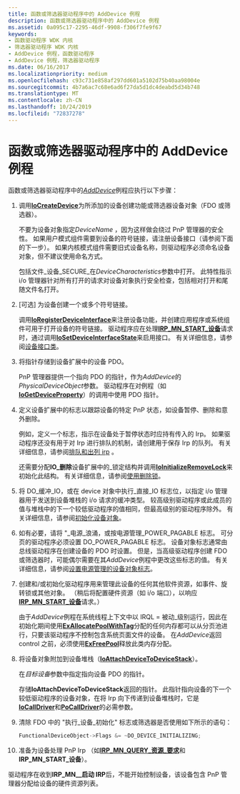 ```yaml
---
title: 函数或筛选器驱动程序中的 AddDevice 例程
description: 函数或筛选器驱动程序中的 AddDevice 例程
ms.assetid: 0a095c17-2295-46df-9908-f306f7fe9f67
keywords:
- 函数驱动程序 WDK 内核
- 筛选器驱动程序 WDK 内核
- AddDevice 例程，函数驱动程序
- AddDevice 例程，筛选器驱动程序
ms.date: 06/16/2017
ms.localizationpriority: medium
ms.openlocfilehash: c93c731e858af297dd601a5102d75b40aa98004e
ms.sourcegitcommit: 4b7a6ac7c68e6ad6f27da5d1dc4deabd5d34b748
ms.translationtype: MT
ms.contentlocale: zh-CN
ms.lasthandoff: 10/24/2019
ms.locfileid: "72837278"
---
```

# <a name="adddevice-routines-in-function-or-filter-drivers"></a>函数或筛选器驱动程序中的 AddDevice 例程





函数或筛选器驱动程序中的[*AddDevice*](https://docs.microsoft.com/windows-hardware/drivers/ddi/wdm/nc-wdm-driver_add_device)例程应执行以下步骤：

1.  调用[**IoCreateDevice**](https://docs.microsoft.com/windows-hardware/drivers/ddi/wdm/nf-wdm-iocreatedevice)为所添加的设备创建功能或筛选器设备对象（FDO 或筛选器）。

    不要为设备对象指定*DeviceName* ，因为这样做会绕过 PnP 管理器的安全性。 如果用户模式组件需要到设备的符号链接，请注册设备接口（请参阅下面的下一步）。 如果内核模式组件需要旧式设备名称，则驱动程序必须命名设备对象，但不建议使用命名方式。

    包括文件\_设备\_SECURE\_在*DeviceCharacteristics*参数中打开。 此特性指示 i/o 管理器针对所有打开的请求对设备对象执行安全检查，包括相对打开和尾随文件名打开。

2.  \[可选\] 为设备创建一个或多个符号链接。

    调用[**IoRegisterDeviceInterface**](https://docs.microsoft.com/windows-hardware/drivers/ddi/wdm/nf-wdm-ioregisterdeviceinterface)来注册设备功能，并创建应用程序或系统组件可用于打开设备的符号链接。 驱动程序应在处理[**IRP\_MN\_START\_设备**](https://docs.microsoft.com/windows-hardware/drivers/kernel/irp-mn-start-device)请求时，通过调用[**IoSetDeviceInterfaceState**](https://docs.microsoft.com/windows-hardware/drivers/ddi/wdm/nf-wdm-iosetdeviceinterfacestate)来启用接口。 有关详细信息，请参阅[设备接口类](https://docs.microsoft.com/windows-hardware/drivers/install/device-interface-classes)。

3.  将指针存储到设备扩展中的设备 PDO。

    PnP 管理器提供一个指向 PDO 的指针，作为*AddDevice*的*PhysicalDeviceObject*参数。 驱动程序在对例程（如[**IoGetDeviceProperty**](https://docs.microsoft.com/windows-hardware/drivers/ddi/wdm/nf-wdm-iogetdeviceproperty)）的调用中使用 PDO 指针。

4.  定义设备扩展中的标志以跟踪设备的特定 PnP 状态，如设备暂停、删除和意外删除。

    例如，定义一个标志，指示在设备处于暂停状态时应持有传入的 Irp。 如果驱动程序还没有用于对 Irp 进行排队的机制，请创建用于保存 Irp 的队列。 有关详细信息，请参阅[排队和出列 irp](queuing-and-dequeuing-irps.md) 。

    还需要分配**IO\_删除**设备扩展中的\_锁定结构并调用[**IoInitializeRemoveLock**](https://docs.microsoft.com/windows-hardware/drivers/ddi/wdm/nf-wdm-ioinitializeremovelock)来初始化此结构。 有关详细信息，请参阅[使用删除锁](using-remove-locks.md)。

5.  将 DO\_缓冲\_IO，或在 device 对象中执行\_直接\_IO 标志位，以指定 i/o 管理器用于发送到设备堆栈的 i/o 请求的缓冲类型。 较高级别驱动程序或此成员的值与堆栈中的下一个较低驱动程序的值相同，但最高级别的驱动程序除外。 有关详细信息，请参阅[初始化设备对象](initializing-a-device-object.md)。

6.  如有必要，请将 "\_电源\_浪涌，或按电源管理\_POWER\_PAGABLE 标志。 可分页的驱动程序必须设置 DO\_POWER\_PAGABLE 标志。 设备对象标志通常由总线驱动程序在创建设备的 PDO 时设置。 但是，当高级驱动程序创建 FDO 或筛选器时，可能偶尔需要在其*AddDevice*例程中更改这些标志的值。 有关详细信息，请参阅[设置电源管理的设备对象标志](setting-device-object-flags-for-power-management.md)。

7.  创建和/或初始化驱动程序用来管理此设备的任何其他软件资源，如事件、旋转锁或其他对象。 （稍后将配置硬件资源（如 i/o 端口），以响应[**IRP\_MN\_START\_设备**](https://docs.microsoft.com/windows-hardware/drivers/kernel/irp-mn-start-device)请求。）

    由于*AddDevice*例程在系统线程上下文中以 IRQL = 被动\_级别运行，因此在初始化期间使用[**ExAllocatePoolWithTag**](https://docs.microsoft.com/windows-hardware/drivers/ddi/wdm/nf-wdm-exallocatepoolwithtag)分配的任何内存都可以从分页池进行，只要该驱动程序不控制包含系统页面文件的设备。 在*AddDevice*返回 control 之前，必须使用[**ExFreePool**](https://docs.microsoft.com/windows-hardware/drivers/ddi/ntddk/nf-ntddk-exfreepool)释放此类内存分配。

8.  将设备对象附加到设备堆栈（[**IoAttachDeviceToDeviceStack**](https://docs.microsoft.com/windows-hardware/drivers/ddi/wdm/nf-wdm-ioattachdevicetodevicestack)）。

    在*目标设备*参数中指定指向设备 PDO 的指针。

    存储**IoAttachDeviceToDeviceStack**返回的指针。 此指针指向设备的下一个较低驱动程序的设备对象，在将 Irp 向下传递到设备堆栈时，它是[**IoCallDriver**](https://docs.microsoft.com/windows-hardware/drivers/ddi/wdm/nf-wdm-iocalldriver)和[**PoCallDriver**](https://docs.microsoft.com/windows-hardware/drivers/ddi/ntifs/nf-ntifs-pocalldriver)的必需参数。

9.  清除 FDO 中的 "执行\_设备\_初始化" 标志或筛选器是否使用如下所示的语句：

    ```cpp
    FunctionalDeviceObject->Flags &= ~DO_DEVICE_INITIALIZING;
    ```

10. 准备为设备处理 PnP Irp （如[**IRP\_MN\_QUERY\_资源\_要求**](https://docs.microsoft.com/windows-hardware/drivers/kernel/irp-mn-query-resource-requirements)和**IRP\_MN\_START\_设备**）。

驱动程序在收到**IRP\_MN\_\_启动 IRP**后，不能开始控制设备，该设备包含 PnP 管理器分配给设备的硬件资源列表。

 

 




